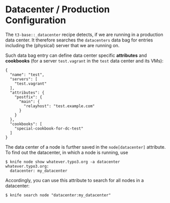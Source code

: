 Datacenter  / Production Configuration
======================================

The `t3-base::_datacenter` recipe detects, if we are running in a production data center. It therefore searches the `datacenters`
data bag for entries including the (physical) server that we are running on.

Such data bag entry can define data center specific **attributes** and **cookbooks** (for a server `test.vagrant` in
the `test` data center and its VMs):

```
{
  "name": "test",
  "servers": [
    "test.vagrant"
  ],
  "attributes": {
    "postfix": {
      "main": {
        "relayhost": "test.example.com"
      }
    }
  },
  "cookbooks": [
    "special-cookbook-for-dc-test"
  ]
}
```

The data center of a node is further saved in the `node[datacenter]` attribute.
To find out the datacenter, in which a node is running, use

```
$ knife node show whatever.typo3.org -a datacenter
whatever.typo3.org:
  datacenter: my_datacenter
```

Accordingly, you can use this attribute to search for all nodes in a datacenter:
```
$ knife search node "datacenter:my_datacenter"
```